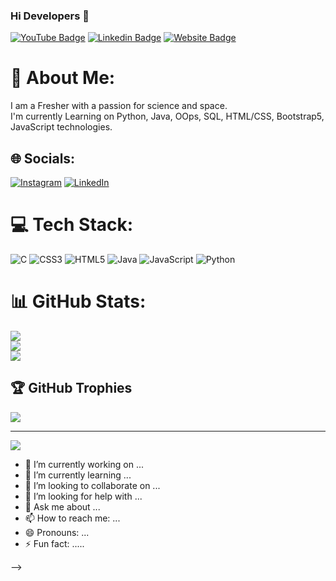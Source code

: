 ### Hi Developers 👋

[![YouTube Badge](https://img.shields.io/badge/KDasaradha-red)](https://www.youtube.com/channel/UCPPaqyAO3dmeCZuQNBrZ3TA/)
[![Linkedin Badge](https://img.shields.io/badge/-KDasaradha-blue?style=flat-square&logo=Linkedin&logoColor=white&link=https://www.linkedin.com/in/kesari-dasaradha-rami-reddy-b8471417b/)](https://www.linkedin.com/in/kesari-dasaradha-rami-reddy-b8471417b/)
[![Website Badge](https://img.shields.io/badge/StackOverflow-KDasaradha-yellow)](https://stackoverflow.com/users/20520155/kdasaradha-525)


# 💫 About Me:
I am a Fresher with a passion for science and space.<br>I'm currently Learning on Python, Java, OOps, SQL, HTML/CSS, Bootstrap5,<br>JavaScript technologies.


## 🌐 Socials:
[![Instagram](https://img.shields.io/badge/Instagram-%23E4405F.svg?logo=Instagram&logoColor=white)](https://instagram.com/k_dasaradha_5_2_5) [![LinkedIn](https://img.shields.io/badge/LinkedIn-%230077B5.svg?logo=linkedin&logoColor=white)](https://linkedin.com/in/kesari-dasaradha-rami-reddy-b8471417b) 

# 💻 Tech Stack:
![C](https://img.shields.io/badge/c-%2300599C.svg?style=for-the-badge&logo=c&logoColor=white) ![CSS3](https://img.shields.io/badge/css3-%231572B6.svg?style=for-the-badge&logo=css3&logoColor=white) ![HTML5](https://img.shields.io/badge/html5-%23E34F26.svg?style=for-the-badge&logo=html5&logoColor=white) ![Java](https://img.shields.io/badge/java-%23ED8B00.svg?style=for-the-badge&logo=java&logoColor=white) ![JavaScript](https://img.shields.io/badge/javascript-%23323330.svg?style=for-the-badge&logo=javascript&logoColor=%23F7DF1E) ![Python](https://img.shields.io/badge/python-3670A0?style=for-the-badge&logo=python&logoColor=ffdd54)
# 📊 GitHub Stats:
![](https://github-readme-stats.vercel.app/api?username=KDasaradha&theme=dark&hide_border=false&include_all_commits=false&count_private=false)<br/>
![](https://github-readme-streak-stats.herokuapp.com/?user=KDasaradha&theme=dark&hide_border=false)<br/>
![](https://github-readme-stats.vercel.app/api/top-langs/?username=KDasaradha&theme=dark&hide_border=false&include_all_commits=false&count_private=false&layout=compact)

## 🏆 GitHub Trophies
![](https://github-profile-trophy.vercel.app/?username=KDasaradha&theme=radical&no-frame=false&no-bg=true&margin-w=4)

---
[![](https://visitcount.itsvg.in/api?id=KDasaradha&icon=0&color=0)](https://visitcount.itsvg.in)

<!-- Proudly created with GPRM ( https://gprm.itsvg.in ) -->
- 🔭 I’m currently working on ...
- 🌱 I’m currently learning ...
- 👯 I’m looking to collaborate on ...
- 🤔 I’m looking for help with ...
- 💬 Ask me about ...
- 📫 How to reach me: ...
- 😄 Pronouns: ...
- ⚡ Fun fact: .....

-->
